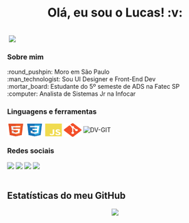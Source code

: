 <div> 
 <h1 align="center"> Olá, eu sou o Lucas!	:v:
</div>

 <br/>
 
<div>
 <img align="right" width="500px" src="https://user-images.githubusercontent.com/56768879/188740161-c24f770c-934c-4096-88e7-592e5a89f96d.png"/> 
 
 <br/>
 
 <h3>Sobre mim</h3>
 :round_pushpin: Moro em São Paulo <br/>
 :man_technologist: Sou UI Designer e Front-End Dev <br/>
 :mortar_board: Estudante do 5º semeste de ADS na Fatec SP<br/>
 :computer: Analista de Sistemas Jr na Infocar
 
 <br/>
   
  <h3>Linguagens e ferramentas</h3>
  <img align="center" alt="DV-HTML" height="30" width="40" src="https://raw.githubusercontent.com/devicons/devicon/master/icons/html5/html5-original.svg">
  <img align="center" alt="DV-CSS" height="30" width="40" src="https://raw.githubusercontent.com/devicons/devicon/master/icons/css3/css3-original.svg">
  <img align="center" alt="DV-Js" height="30" width="40" src="https://raw.githubusercontent.com/devicons/devicon/master/icons/javascript/javascript-plain.svg">
  <img align="center" alt="DV-GIT" height="32" width="42" src="https://raw.githubusercontent.com/devicons/devicon/master/icons/git/git-original.svg">
  <img align="center" alt="DV-GIT" height="32" width="42" src="https://upload.wikimedia.org/wikipedia/commons/c/c2/Adobe_XD_CC_icon.svg">
 
  <br/>
 
  <h3>Redes sociais</h3>
   <a href = "mailto:lima1301lucas@gmail.com"><img height="27px" src="https://img.shields.io/badge/-Gmail-E6E6FA?style=for-the-badge&logo=gmail&logoColor=red" target="_blank"></a>
   <a href="https://www.linkedin.com/in/lucas-lima-1301/" target="_blank"><img height="28px" src="https://img.shields.io/badge/-LinkedIn-%230077B5?style=for-the-badge&logo=linkedin&logoColor=white" target="_blank"></a>
   <a href="https://www.behance.net/lucas-lima-1301" target="_blank"> <img height="27px" src="https://img.shields.io/badge/-Behance-blue?style=for-the-badge&logo=behance&logoColor=white" target="_blank"></a>
 <a href="https://www.behance.net/lucas-lima-1301" target="_blank"> <img height="27px" src="https://img.shields.io/badge/-Behance-blue?style=for-the-badge&logo=behance&logoColor=white" target="_blank"></a>
</div>

 <br/>
  
<div>
 <h2>Estatísticas do meu GitHub</h2>
 <div align="center">
 <img height="189px" streak" src="https://github-readme-streak-stats.herokuapp.com/?user=lima1301lucas&theme=react&hide_border=true&stroke=0000&background=060A0CD0"/>
</div>
</div>
